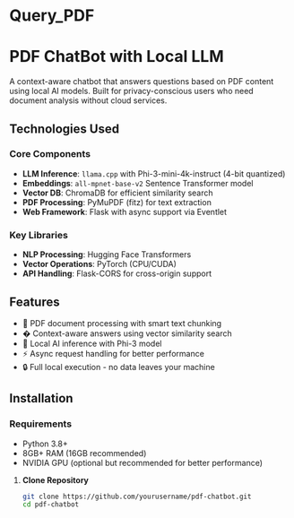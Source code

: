 # Query_PDF
# PDF ChatBot with Local LLM

A context-aware chatbot that answers questions based on PDF content using local AI models. Built for privacy-conscious users who need document analysis without cloud services.



## Technologies Used

### Core Components
- **LLM Inference**: `llama.cpp` with Phi-3-mini-4k-instruct (4-bit quantized)
- **Embeddings**: `all-mpnet-base-v2` Sentence Transformer model
- **Vector DB**: ChromaDB for efficient similarity search
- **PDF Processing**: PyMuPDF (fitz) for text extraction
- **Web Framework**: Flask with async support via Eventlet

### Key Libraries
- **NLP Processing**: Hugging Face Transformers
- **Vector Operations**: PyTorch (CPU/CUDA)
- **API Handling**: Flask-CORS for cross-origin support

## Features

- 📄 PDF document processing with smart text chunking
- � Context-aware answers using vector similarity search
- 🚀 Local AI inference with Phi-3 model
- ⚡ Async request handling for better performance
- 🔒 Full local execution - no data leaves your machine

## Installation

### Requirements
- Python 3.8+
- 8GB+ RAM (16GB recommended)
- NVIDIA GPU (optional but recommended for better performance)

1. **Clone Repository**
   ```bash
   git clone https://github.com/yourusername/pdf-chatbot.git
   cd pdf-chatbot
